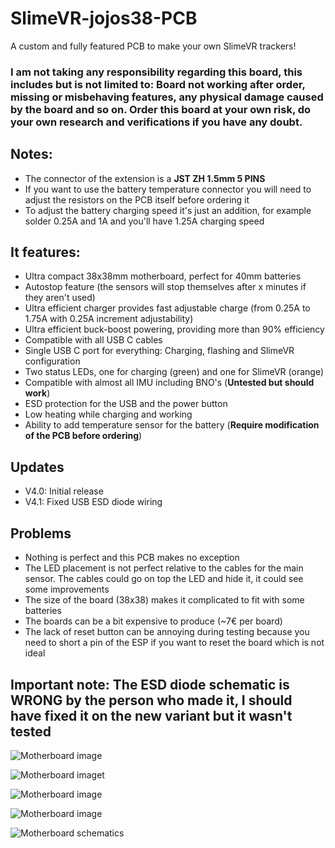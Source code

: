 # SlimeVR-jojos38-PCB
A custom and fully featured PCB to make your own SlimeVR trackers!

### I am not taking any responsibility regarding this board, this includes but is not limited to: Board not working after order, missing or misbehaving features, any physical damage caused by the board and so on. Order this board at your own risk, do your own research and verifications if you have any doubt.

## Notes:
- The connector of the extension is a **JST ZH 1.5mm 5 PINS**
- If you want to use the battery temperature connector you will need to adjust the resistors on the PCB itself before ordering it
- To adjust the battery charging speed it's just an addition, for example solder 0.25A and 1A and you'll have 1.25A charging speed

## It features:
- Ultra compact 38x38mm motherboard, perfect for 40mm batteries
- Autostop feature (the sensors will stop themselves after x minutes if they aren't used)
- Ultra efficient charger provides fast adjustable charge (from 0.25A to 1.75A with 0.25A increment adjustability)
- Ultra efficient buck-boost powering, providing more than 90% efficiency
- Compatible with all USB C cables
- Single USB C port for everything: Charging, flashing and SlimeVR configuration
- Two status LEDs, one for charging (green) and one for SlimeVR (orange)
- Compatible with almost all IMU including BNO's (**Untested but should work**)
- ESD protection for the USB and the power button
- Low heating while charging and working
- Ability to add temperature sensor for the battery (**Require modification of the PCB before ordering**)

## Updates
- V4.0: Initial release
- V4.1: Fixed USB ESD diode wiring

## Problems
- Nothing is perfect and this PCB makes no exception
- The LED placement is not perfect relative to the cables for the main sensor. The cables could go on top the LED and hide it, it could see some improvements
- The size of the board (38x38) makes it complicated to fit with some batteries
- The boards can be a bit expensive to produce (~7€ per board)
- The lack of reset button can be annoying during testing because you need to short a pin of the ESP if you want to reset the board which is not ideal

## Important note: The ESD diode schematic is WRONG by the person who made it, I should have fixed it on the new variant but it wasn't tested

![Motherboard image](https://i.ibb.co/j6M91H0/20231001-211224.jpg)

![Motherboard imaget](https://i.ibb.co/9gCWfX9/20230911-113325.jpg)

![Motherboard image](https://i.ibb.co/2k5ZD9w/20230911-195816.jpg)

![Motherboard image](https://i.ibb.co/G5KXVT2/20230911-195844.jpg)

![Motherboard schematics](https://i.ibb.co/XLVFTxS/Schematic-Slime-VR-2023-10-28.png)


